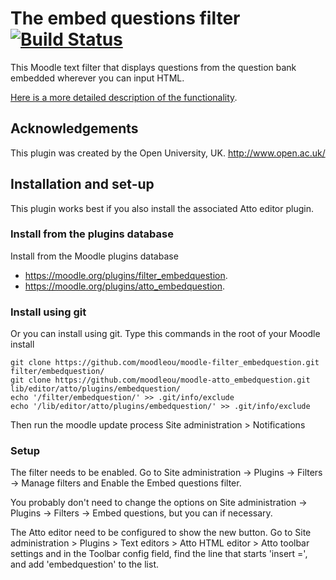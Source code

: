 # The embed questions filter [![Build Status](https://travis-ci.org/moodleou/moodle-filter_embedquestion.svg?branch=master)](https://travis-ci.org/moodleou/moodle-filter_embedquestion)

This Moodle text filter that displays questions from the question bank embedded
wherever you can input HTML.

[Here is a more detailed description of the functionality](https://github.com/moodleou/moodle-filter_embedquestion/blob/master/internaldoc/functionality.txt).


## Acknowledgements

This plugin was created by the Open University, UK. http://www.open.ac.uk/


## Installation and set-up

This plugin works best if you also install the associated Atto editor plugin.

### Install from the plugins database

Install from the Moodle plugins database
* https://moodle.org/plugins/filter_embedquestion.
* https://moodle.org/plugins/atto_embedquestion.

### Install using git

Or you can install using git. Type this commands in the root of your Moodle install

    git clone https://github.com/moodleou/moodle-filter_embedquestion.git filter/embedquestion/
    git clone https://github.com/moodleou/moodle-atto_embedquestion.git lib/editor/atto/plugins/embedquestion/
    echo '/filter/embedquestion/' >> .git/info/exclude
    echo '/lib/editor/atto/plugins/embedquestion/' >> .git/info/exclude

Then run the moodle update process
Site administration > Notifications

### Setup

The filter needs to be enabled. Go to
Site administration -> Plugins -> Filters -> Manage filters
and Enable the Embed questions filter.

You probably don't need to change the options on
Site administration -> Plugins -> Filters -> Embed questions,
but you can if necessary.

The Atto editor need to be configured to show the new button. Go to
Site administration > Plugins > Text editors > Atto HTML editor > Atto toolbar settings
and in the Toolbar config field, find the line that starts 'insert =',
and add 'embedquestion' to the list. 
